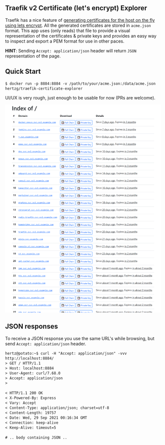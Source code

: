 ## Traefik v2 Certificate (let's encrypt) Explorer

Traefik has a nice feature of
[generating certificates for the host on the fly using lets encrypt](https://doc.traefik.io/traefik/https/acme/).
All the generated certificates are stored in `acme.json` format. This app uses
(only reads) that file to provide a visual representation of the certificates &
private keys and provides an easy way to inspect and export a PEM format for use
in other paces.

**HINT**: Sending `Accept: application/json` header will return `JSON`
representation of the page.

## Quick Start

```shell
$ docker run -p 8884:8884 -v /path/to/your/acme.json:/data/acme.json hertzg/traefik-certificate-explorer
```

UI/UX is very rough, just enough to be usable for now (PRs are welcome).

![Screenshot of the index page with all certificates](docs/screens/index.png?raw=true)

## JSON responses

To receive a JSON response you use the same URL's while browsing, but send
`Accept: application/json` header.

```shell
hertz@potato:~$ curl -H "Accept: application/json" -vvv http://localhost:8884/
> GET / HTTP/1.1
> Host: localhost:8884
> User-Agent: curl/7.68.0
> Accept: application/json
>

< HTTP/1.1 200 OK
< X-Powered-By: Express
< Vary: Accept
< Content-Type: application/json; charset=utf-8
< Content-Length: 19757
< Date: Wed, 29 Sep 2021 00:16:34 GMT
< Connection: keep-alive
< Keep-Alive: timeout=5

# .. body containing JSON ..
```

